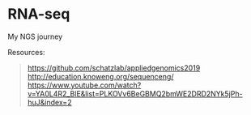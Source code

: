 # RNA-seq
My NGS journey  

Resources:
>https://github.com/schatzlab/appliedgenomics2019  
>http://education.knoweng.org/sequenceng/  
>https://www.youtube.com/watch?v=YA0L4R2_BlE&list=PLKOVv6BeGBMQ2bmWE2DRD2NYk5jPh-huJ&index=2
